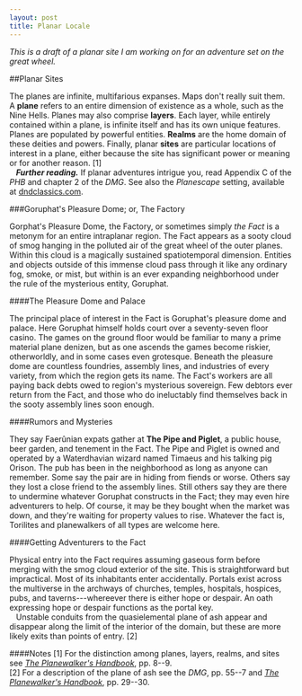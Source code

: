 ```yaml
---
layout: post
title: Planar Locale
---
```


*This is a draft of a planar site I am working on for an adventure set on the great wheel.*

##Planar Sites

The planes are infinite, multifarious expanses. Maps don't really suit them. A **plane** refers to an entire dimension of existence as a whole, such as the Nine Hells. Planes may also comprise **layers**. Each layer, while entirely contained within a plane, is infinite itself and has its own unique features. Planes are populated by powerful entities. **Realms** are the home domain of these deities and powers. Finally, planar **sites** are particular locations of interest in a plane, either because the site has significant power or meaning or for another reason. [1]  
&nbsp;&nbsp;&nbsp;**_Further reading._** If planar adventures intrigue you, read Appendix C of the *PHB* and chapter 2 of the *DMG*. See also the *Planescape* setting, available at [dndclassics.com](http://www.dndclassics.com/browse.php?filters=0_44712_0).

###Goruphat's Pleasure Dome; or, The Factory

Gorphat's Pleasure Dome, the Factory, or sometimes simply *the Fact* is a metonym for an entire intraplanar region. The Fact appears as a sooty cloud of smog hanging in the polluted air of the great wheel of the outer planes. Within this cloud is a magically sustained spatiotemporal dimension. Entities and objects outside of this immense cloud pass through it like any ordinary fog, smoke, or mist, but within is an ever expanding neighborhood under the rule of the mysterious entity, Goruphat.

####The Pleasure Dome and Palace

The principal place of interest in the Fact is Goruphat's pleasure dome and palace. Here Goruphat himself holds court over a seventy-seven floor casino. The games on the ground floor would be familiar to many a prime material plane denizen, but as one ascends the games become riskier, otherworldly, and in some cases even grotesque. Beneath the pleasure dome are countless foundries, assembly lines, and industries of every variety, from which the region gets its name. The Fact's workers are all paying back debts owed to region's mysterious sovereign. Few debtors ever return from the Fact, and those who do ineluctably find themselves back in the sooty assembly lines soon enough.

####Rumors and Mysteries

They say Faerûnian expats gather at **The Pipe and Piglet**, a public house, beer garden, and tenement in the Fact. The Pipe and Piglet is owned and operated by a Waterdhavian wizard named Timaeus and his talking pig Orison. The pub has been in the neighborhood as long as anyone can remember. Some say the pair are in hiding from fiends or worse. Others say they lost a close friend to the assembly lines. Still others say they are there to undermine whatever Goruphat constructs in the Fact; they may even hire adventurers to help. Of course, it may be they bought when the market was down, and they're waiting for property values to rise. Whatever the fact is, Torilites and planewalkers of all types are welcome here.

####Getting Adventurers to the Fact

Physical entry into the Fact requires assuming gaseous form before merging with the smog cloud exterior of the site. This is straightforward but impractical. Most of its inhabitants enter accidentally. Portals exist across the multiverse in the archways of churches, temples, hospitals, hospices, pubs, and taverns---whereever there is either hope or despair. An oath expressing hope or despair functions as the portal key.  
&nbsp;&nbsp;&nbsp;Unstable conduits from the quasielemental plane of ash appear and disappear along the limit of the interior of the domain, but these are more likely exits than points of entry. [2]

####Notes
[1] For the distinction among planes, layers, realms, and sites see [*The Planewalker's Handbook*](http://www.dndclassics.com/product/17280/The-Planewalkers-Handbook-2e), pp. 8--9.  
[2] For a description of the plane of ash see the *DMG*, pp. 55--7 and [*The Planewalker's Handbook*](http://www.dndclassics.com/product/17280/The-Planewalkers-Handbook-2e), pp. 29--30.
